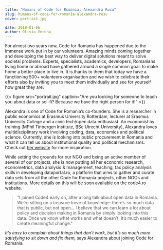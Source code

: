 ```yaml
---
title: "Humans of Code for Romania: Alexandra Rusu"
slug: humans-of-code-for-romania-alexandra-rusu
cover: portrait.jpg

date: 2018-01-06
author: Olivia Vereha
---
```


For almost two years now, Code for Romania has happened due to the immense work put in by our volunteers. Amazing minds coming together and developing the best way to deliver digital solutions meant to solve societal problems. Experts, specialists, academics, developers, Romanians living home or abroad have gathered around a single common goal: to make home a better place to live in. It is thanks to them that today we have a functioning 500+ volunteers organisation and we wish to celebrate their efforts also by inviting you to meet them individually and see for yourself how great they are.

{{< figure src="portrait.jpg" caption="Are you looking for someone to teach you about data or sci-fi? Because we have the right person for it!" >}}

Alexandra is one of Code for Romania’s co-founders. She is a researcher in public economics at Erasmus University Rotterdam, lecturer at Erasmus University College and a civic tech/open data enthusiast. An economist by training (MPhil Tinbergen Institute, BSc Utrecht University), Alexandra loves multidisciplinary work involving coding, data, economics and political science. Currently, she is looking into public procurement in Romania and what it can tell us about institutional quality and political mechanisms. Check out [her website][1] for more inspiration.

While setting the grounds for our NGO and being an active member of several of our projects, she is now putting all her economic research, econometrics, data analysis & management, teaching, tax policy analysis skills in developing dataportal.ro, a platform that aims to gather and curate data sets from all the other Code for Romania projects, other NGOs and institutions. More details on this will be soon available on the code4.ro website.

>"I joined Code4 early on, after a long talk about open data in Romania. We’re sitting on a treasure trove of knowledge: there’s so much data that is public, but not open… I believe that we can learn a lot about policy and decision making in Romania by simply looking into this data. Once we know what works and what doesn’t, it’s much easier to create meaningful change."

_It’s easy to complain about things that don’t work, but it’s so much more satisfying to sit down and fix them,_ says Alexandra about joining Code for Romania.


[1]: https://www.alexrusu.com/
